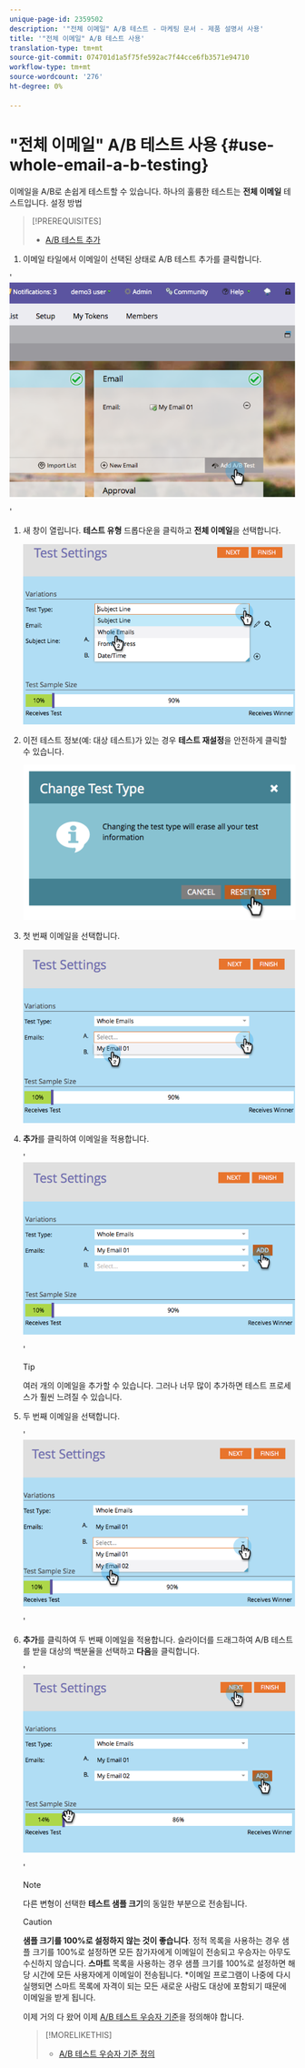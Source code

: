 ```yaml
---
unique-page-id: 2359502
description: '"전체 이메일" A/B 테스트 - 마케팅 문서 - 제품 설명서 사용'
title: '"전체 이메일" A/B 테스트 사용'
translation-type: tm+mt
source-git-commit: 074701d1a5f75fe592ac7f44cce6fb3571e94710
workflow-type: tm+mt
source-wordcount: '276'
ht-degree: 0%

---
```



# &quot;전체 이메일&quot; A/B 테스트 사용 {#use-whole-email-a-b-testing}

이메일을 A/B로 손쉽게 테스트할 수 있습니다. 하나의 훌륭한 테스트는 **전체 이메일** 테스트입니다. 설정 방법

>[!PREREQUISITES]
>
>* [A/B 테스트 추가](add-an-a-b-test.md)

>



1. 이메일 타일에서 이메일이 선택된 상태로 A/B 테스트 추가를 클릭합니다.

&#39; ![](assets/image2014-9-12-15-3a22-3a12.png)

&#39;

1. 새 창이 열립니다. **테스트 유형** 드롭다운을 클릭하고 **전체 이메일**&#x200B;을 선택합니다.

   ![](assets/image2014-9-12-15-3a22-3a27.png)

1. 이전 테스트 정보(예: 대상 테스트)가 있는 경우 **테스트 재설정**&#x200B;을 안전하게 클릭할 수 있습니다.

   ![](assets/image2014-9-12-15-3a22-3a40.png)

1. 첫 번째 이메일을 선택합니다.

   ![](assets/image2014-9-12-15-3a22-3a52.png)

1. **추가**&#x200B;를 클릭하여 이메일을 적용합니다.

   &#39; ![](assets/image2014-9-12-15-3a23-3a20.png)

   &#39;

   >[!TIP]
   >
   >여러 개의 이메일을 추가할 수 있습니다. 그러나 너무 많이 추가하면 테스트 프로세스가 훨씬 느려질 수 있습니다.

1. 두 번째 이메일을 선택합니다.

   &#39; ![](assets/image2014-9-12-15-3a23-3a49.png)

   &#39;

1. **추가**&#x200B;를 클릭하여 두 번째 이메일을 적용합니다. 슬라이더를 드래그하여 A/B 테스트를 받을 대상의 백분율을 선택하고 **다음**&#x200B;을 클릭합니다.

   &#39; ![](assets/image2014-9-12-15-3a24-3a1.png)

   &#39;

   >[!NOTE]
   >
   >다른 변형이 선택한 **테스트 샘플 크기**&#x200B;의 동일한 부분으로 전송됩니다.

   >[!CAUTION]
   >
   >**샘플 크기를 100%로 설정하지 않는 것이 좋습니다**. 정적 목록을 사용하는 경우 샘플 크기를 100%로 설정하면 모든 참가자에게 이메일이 전송되고 우승자는 아무도 수신하지 않습니다. **스마트** 목록을 사용하는 경우 샘플 크기를 100%로 설정하면 해당 시간에 모든 사용자에게 이메일이 전송됩니다. *이메일 프로그램이 나중에 다시 실행되면 스마트 목록에 자격이 되는 모든 새로운 사람도 대상에 포함되기 때문에 이메일을 받게 됩니다.

   이제 거의 다 왔어 이제 [A/B 테스트 우승자 기준](define-the-a-b-test-winner-criteria.md)을 정의해야 합니다.

   >[!MORELIKETHIS]
   >
   >
   >    
   >    
   >    * [A/B 테스트 우승자 기준 정의](define-the-a-b-test-winner-criteria.md)


